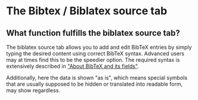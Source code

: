 # The Bibtex / Biblatex source tab

## What function fulfills the biblatex source tab?

The biblatex source tab allows you to add and edit BibTeX entries by simply typing the desired content using correct BibTeX syntax. Advanced users may at times find this to be the speedier option. The required syntax is extensively described in ["About BibTeX and its fields"](../fields.md).

Additionally, here the data is shown "as is", which means special symbols that are usually supposed to be hidden or translated into readable form, may show regardless.
